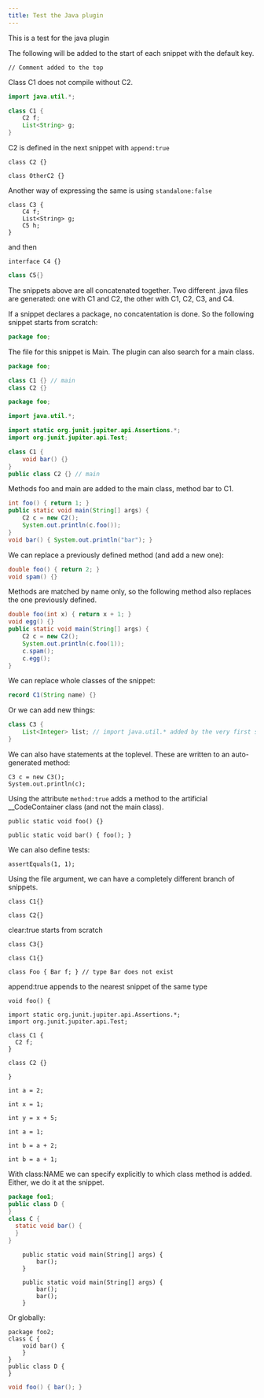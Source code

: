 ```yaml
---
title: Test the Java plugin
---
```


This is a test for the java plugin

The following will be added to the start of each snippet with the default key.

~~~java(place:"atStart")
// Comment added to the top
~~~

Class C1 does not compile without C2.

~~~java
import java.util.*;

class C1 {
    C2 f;
    List<String> g;
}
~~~

C2 is defined in the next snippet with `append:true`

~~~java(append:true)
class C2 {}
~~~

~~~java(append:true)
class OtherC2 {}
~~~

Another way of expressing the same is using `standalone:false`

~~~java(standalone:false)
class C3 {
    C4 f;
    List<String> g;
    C5 h;
}
~~~

and then

~~~java(standalone:false)
interface C4 {}
~~~

~~~java
class C5{}
~~~

The snippets above are all concatenated together. Two different .java files are generated:
one with C1 and C2, the other with C1, C2, C3, and C4.

If a snippet declares a package, no concatentation is done. So the following snippet
starts from scratch:

~~~java
package foo;
~~~

The file for this snippet is Main. The plugin can also search for a main class.

~~~java
package foo;

class C1 {} // main
class C2 {}
~~~

~~~java
package foo;

import java.util.*;

import static org.junit.jupiter.api.Assertions.*;
import org.junit.jupiter.api.Test;

class C1 {
    void bar() {}
}
public class C2 {} // main
~~~

Methods foo and main are added to the main class, method bar to C1.

~~~java
int foo() { return 1; }
public static void main(String[] args) {
    C2 c = new C2();
    System.out.println(c.foo());
}
void bar() { System.out.println("bar"); }
~~~

We can replace a previously defined method (and add a new one):

~~~java
double foo() { return 2; }
void spam() {}
~~~

Methods are matched by name only, so the following method also replaces the one previously defined.

~~~java
double foo(int x) { return x + 1; }
void egg() {}
public static void main(String[] args) {
    C2 c = new C2();
    System.out.println(c.foo(1));
    c.spam();
    c.egg();
}
~~~

We can replace whole classes of the snippet:

~~~java
record C1(String name) {}
~~~

Or we can add new things:

~~~java
class C3 {
    List<Integer> list; // import java.util.* added by the very first snippet
}
~~~

We can also have statements at the toplevel. These are written to an auto-generated method:

~~~java(body:true)
C3 c = new C3();
System.out.println(c);
~~~

Using the attribute `method:true` adds a method to the artificial __CodeContainer class
(and not the main class).

~~~java(method:true)
public static void foo() {}
~~~

~~~java(method:true)
public static void bar() { foo(); }
~~~

We can also define tests:

~~~java(test:"blub")
assertEquals(1, 1);
~~~

Using the file argument, we can have a completely different branch of snippets.

~~~java(file:"alternative")
class C1{}
~~~

~~~java(file:"alternative")
class C2{}
~~~

clear:true starts from scratch

~~~java(file:"alternative", clear:true)
class C3{}
~~~

~~~java(file:"alternative2")
class C1{}
~~~

~~~java(file:"alternative2", mode:"showOnly")
class Foo { Bar f; } // type Bar does not exist
~~~

append:true appends to the nearest snippet of the same type

~~~java(file:"Append", method:true)
void foo() {
~~~

~~~java(file:"Append")
import static org.junit.jupiter.api.Assertions.*;
import org.junit.jupiter.api.Test;

class C1 {
  C2 f;
}
~~~

~~~java(file:"Append", append:true)
class C2 {}
~~~

~~~java(file:"Append", method:true, append:true)
}
~~~

~~~java(file:"Append", body:"blub")
int a = 2;
~~~

~~~java(file:"Append", body:true, standalone:false)
int x = 1;
~~~

~~~java(file:"Append", body:true)
int y = x + 5;
~~~

~~~java(file:"Append", test:"fooTest")
int a = 1;
~~~

~~~java(file:"Append", test:true, append:true)
int b = a + 2;
~~~

~~~java(file:"Append", body:"blub")
int b = a + 1;
~~~

With class:NAME we can specify explicitly to which class method is added.
Either, we do it at the snippet.

~~~java
package foo1;
public class D {
}
class C {
  static void bar() {
  }
}
~~~

~~~java(class:"C")
    public static void main(String[] args) {
        bar();
    }
~~~

~~~java(class:"C")
    public static void main(String[] args) {
        bar();
        bar();
    }
~~~

Or globally:

~~~java(class:"C")
package foo2;
class C {
    void bar() {
    }
}
public class D {
}
~~~

~~~java
void foo() { bar(); }
~~~
